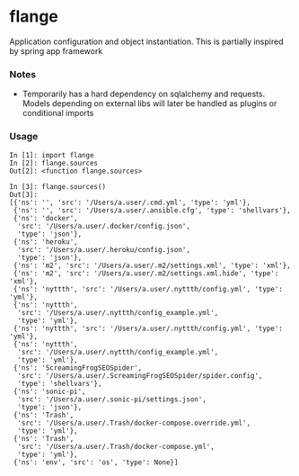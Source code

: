 # flange 

Application configuration and object instantiation. This is partially inspired by spring app framework


### Notes

- Temporarily has a hard dependency on sqlalchemy and requests. Models depending on external libs will later be handled as plugins or conditional imports



### Usage

```
In [1]: import flange
In [2]: flange.sources
Out[2]: <function flange.sources>

In [3]: flange.sources()
Out[3]: 
[{'ns': '', 'src': '/Users/a.user/.cmd.yml', 'type': 'yml'},
 {'ns': '', 'src': '/Users/a.user/.ansible.cfg', 'type': 'shellvars'},
 {'ns': 'docker',
  'src': '/Users/a.user/.docker/config.json',
  'type': 'json'},
 {'ns': 'heroku',
  'src': '/Users/a.user/.heroku/config.json',
  'type': 'json'},
 {'ns': 'm2', 'src': '/Users/a.user/.m2/settings.xml', 'type': 'xml'},
 {'ns': 'm2', 'src': '/Users/a.user/.m2/settings.xml.hide', 'type': 'xml'},
 {'ns': 'nyttth', 'src': '/Users/a.user/.nyttth/config.yml', 'type': 'yml'},
 {'ns': 'nyttth',
  'src': '/Users/a.user/.nyttth/config_example.yml',
  'type': 'yml'},
 {'ns': 'nyttth', 'src': '/Users/a.user/.nyttth/config.yml', 'type': 'yml'},
 {'ns': 'nyttth',
  'src': '/Users/a.user/.nyttth/config_example.yml',
  'type': 'yml'},
 {'ns': 'ScreamingFrogSEOSpider',
  'src': '/Users/a.user/.ScreamingFrogSEOSpider/spider.config',
  'type': 'shellvars'},
 {'ns': 'sonic-pi',
  'src': '/Users/a.user/.sonic-pi/settings.json',
  'type': 'json'},
 {'ns': 'Trash',
  'src': '/Users/a.user/.Trash/docker-compose.override.yml',
  'type': 'yml'},
 {'ns': 'Trash',
  'src': '/Users/a.user/.Trash/docker-compose.yml',
  'type': 'yml'},
 {'ns': 'env', 'src': 'os', 'type': None}]
```